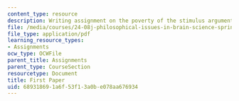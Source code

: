 ```yaml
---
content_type: resource
description: Writing assignment on the poverty of the stimulus argument (PSA).
file: /media/courses/24-08j-philosophical-issues-in-brain-science-spring-2009/689318691a6f53f13a0be078aa676934_MIT24_08JS09_assn03.pdf
file_type: application/pdf
learning_resource_types:
- Assignments
ocw_type: OCWFile
parent_title: Assignments
parent_type: CourseSection
resourcetype: Document
title: First Paper
uid: 68931869-1a6f-53f1-3a0b-e078aa676934
---
```

